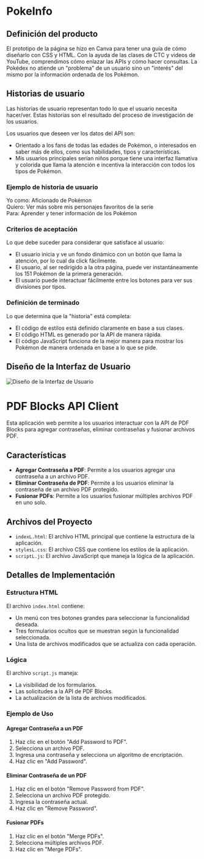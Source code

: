 # PokeInfo

## Definición del producto
El prototipo de la página se hizo en Canva para tener una guía de cómo diseñarlo con CSS y HTML. Con la ayuda de las clases de CTC y videos de YouTube, comprendimos cómo enlazar las APIs y cómo hacer consultas. La Pokédex no atiende un "problema" de un usuario sino un "interés" del mismo por la información ordenada de los Pokémon.

## Historias de usuario
Las historias de usuario representan todo lo que el usuario necesita hacer/ver. Estas historias son el resultado del proceso de investigación de los usuarios. 


Los usuarios que deseen ver los datos del API son:

- Orientado a los fans de todas las edades de Pokémon, o interesados en saber más de ellos, como sus habilidades, tipos y características.
- Mis usuarios principales serían niños porque tiene una interfaz llamativa y colorida que llama la atención e incentiva la interacción con todos los tipos de Pokémon.

### Ejemplo de historia de usuario
Yo como: Aficionado de Pokémon  
Quiero: Ver más sobre mis personajes favoritos de la serie  
Para: Aprender y tener información de los Pokémon

### Criterios de aceptación
Lo que debe suceder para considerar que satisface al usuario:

- El usuario inicia y ve un fondo dinámico con un botón que llama la atención, por lo cual da click fácilmente.
- El usuario, al ser redirigido a la otra página, puede ver instantáneamente los 151 Pokémon de la primera generación.
- El usuario puede interactuar fácilmente entre los botones para ver sus divisiones por tipos.

### Definición de terminado
Lo que determina que la "historia" está completa:

- El código de estilos está definido claramente en base a sus clases.
- El código HTML es generado por la API de manera rápida.
- El código JavaScript funciona de la mejor manera para mostrar los Pokémon de manera ordenada en base a lo que se pide.

## Diseño de la Interfaz de Usuario
![Diseño de la Interfaz de Usuario](https://github.com/jezabel7/ProyectoAPI/blob/main/API%20Jezabel/assetsJ/filesJ/Pokedex.jpg)

# PDF Blocks API Client

Esta aplicación web permite a los usuarios interactuar con la API de PDF Blocks para agregar contraseñas, eliminar contraseñas y fusionar archivos PDF. 

## Características

- **Agregar Contraseña a PDF**: Permite a los usuarios agregar una contraseña a un archivo PDF.
- **Eliminar Contraseña de PDF**: Permite a los usuarios eliminar la contraseña de un archivo PDF protegido.
- **Fusionar PDFs**: Permite a los usuarios fusionar múltiples archivos PDF en uno solo.


## Archivos del Proyecto

- `indexL.html`: El archivo HTML principal que contiene la estructura de la aplicación.
- `stylesL.css`: El archivo CSS que contiene los estilos de la aplicación.
- `scriptL.js`: El archivo JavaScript que maneja la lógica de la aplicación.


## Detalles de Implementación

### Estructura HTML

El archivo `index.html` contiene:

- Un menú con tres botones grandes para seleccionar la funcionalidad deseada.
- Tres formularios ocultos que se muestran según la funcionalidad seleccionada.
- Una lista de archivos modificados que se actualiza con cada operación.


### Lógica 

El archivo `script.js` maneja:

- La visibilidad de los formularios.
- Las solicitudes a la API de PDF Blocks.
- La actualización de la lista de archivos modificados.

### Ejemplo de Uso

#### Agregar Contraseña a un PDF

1. Haz clic en el botón "Add Password to PDF".
2. Selecciona un archivo PDF.
3. Ingresa una contraseña y selecciona un algoritmo de encriptación.
4. Haz clic en "Add Password".

#### Eliminar Contraseña de un PDF

1. Haz clic en el botón "Remove Password from PDF".
2. Selecciona un archivo PDF protegido.
3. Ingresa la contraseña actual.
4. Haz clic en "Remove Password".

#### Fusionar PDFs

1. Haz clic en el botón "Merge PDFs".
2. Selecciona múltiples archivos PDF.
3. Haz clic en "Merge PDFs".




